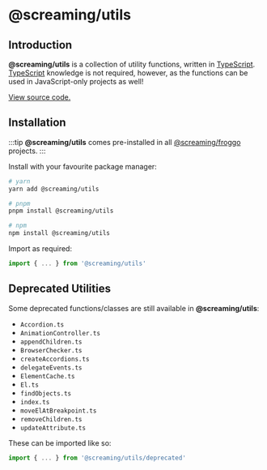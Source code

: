 # @screaming/utils

## Introduction

**@screaming/utils** is a collection of utility functions, written in [TypeScript](https://www.typescriptlang.org/). [TypeScript](https://www.typescriptlang.org/) knowledge is not required, however, as the functions can be used in JavaScript-only projects as well!

[View source code.](https://github.com/sf-designdev-packages/utils)

## Installation

:::tip
**@screaming/utils** comes pre-installed in all [@screaming/froggo](../froggo/index.md) projects.
:::

Install with your favourite package manager:

```sh
# yarn
yarn add @screaming/utils

# pnpm
pnpm install @screaming/utils

# npm
npm install @screaming/utils
```

Import as required:

```ts
import { ... } from '@screaming/utils'
```

## Deprecated Utilities

Some deprecated functions/classes are still available in **@screaming/utils**:

- `Accordion.ts`
- `AnimationController.ts`
- `appendChildren.ts`
- `BrowserChecker.ts`
- `createAccordions.ts`
- `delegateEvents.ts`
- `ElementCache.ts`
- `El.ts`
- `findObjects.ts`
- `index.ts`
- `moveElAtBreakpoint.ts`
- `removeChildren.ts`
- `updateAttribute.ts`

These can be imported like so:

```ts
import { ... } from '@screaming/utils/deprecated'
```
